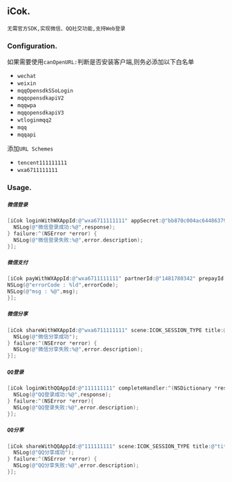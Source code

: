## iCok.

`无需官方SDK,实现微信、QQ社交功能,支持Web登录`

### Configuration.
如果需要使用`canOpenURL:`判断是否安装客户端,则务必添加以下白名单

- `wechat`
- `weixin`
- `mqqOpensdkSSoLogin`
- `mqqopensdkapiV2`
- `mqqwpa`
- `mqqopensdkapiV3`
- `wtloginmqq2`
- `mqq`
- `mqqapi`

添加`URL Schemes`

- `tencent111111111`
- `wxa6711111111`


### Usage.

##### `微信登录`

```objective-c
[iCok loginWithWXAppId:@"wxa6711111111" appSecret:@"bb870c004ac64486379341949e17d5b4" completeHandler:^(NSDictionary *response) {
  NSLog(@"微信登录成功:%@",response);
} failure:^(NSError *error) {
  NSLog(@"微信登录失败:%@",error.description);
}];

```

##### `微信支付`

```objective-c
[iCok payWithWXAppId:@"wxa6711111111" partnerId:@"1481780342" prepayId:@"wx2911544713016644f156aae92694821682" nonceStr:@"XjiVmUyU48Mgqb664cZxbv52ujhVgdyR" timeStamp:@"1535514887" package:@"Sign=WXPay" sign:@"FBF9D9783DD2661D574C51E0E15B0C0F" completedHandler:^(NSInteger errorCode, NSString *msg) {
NSLog(@"errorCode : %ld",errorCode);
NSLog(@"msg : %@",msg);
}];
```

##### `微信分享`

```objective-c
[iCok shareWithWXAppId:@"wxa6711111111" scene:ICOK_SESSION_TYPE title:@"title" description:@"description" link:@"https://www.github.com" image:[UIImage imageNamed:@"profile"] completeHandler:^(NSDictionary *response) {
  NSLog(@"微信分享成功");
} failure:^(NSError *error) {
  NSLog(@"微信分享失败:%@",error.description);
}];
```


##### `QQ登录`

```objective-c
[iCok loginWithQQAppId:@"111111111" completeHandler:^(NSDictionary *response) {
  NSLog(@"QQ登录成功:%@",response);
} failure:^(NSError *error){
  NSLog(@"QQ登录失败:%@",error.description);
}];
```

##### `QQ分享`

```objective-c
[iCok shareWithQQAppId:@"111111111" scene:ICOK_SESSION_TYPE title:@"title" description:@"description" link:@"https://www.github.com" image:[UIImage imageNamed:@"profile"] completeHandler:^(NSDictionary *response) {
  NSLog(@"QQ分享成功");
} failure:^(NSError *error) {
  NSLog(@"QQ分享失败:%@",error.description);
}];
```
